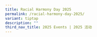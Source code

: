 ```yaml
---
title: Racial Harmony Day 2025
permalink: /racial-harmony-day-2025/
variant: tiptap
description: ""
third_nav_title: 2025 Events | 2025 活动
---
```

